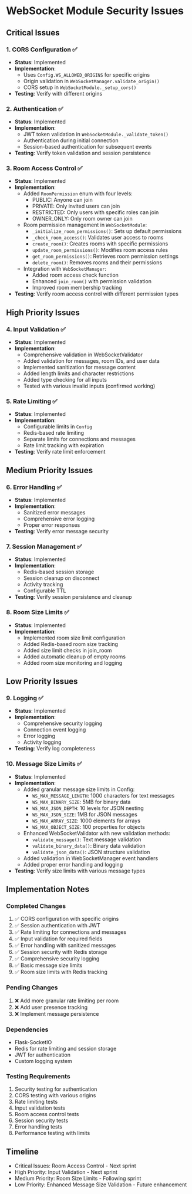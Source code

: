 # WebSocket Module Security Issues

## Critical Issues

### 1. CORS Configuration ✅
- **Status**: Implemented
- **Implementation**: 
  - Uses `Config.WS_ALLOWED_ORIGINS` for specific origins
  - Origin validation in `WebSocketManager.validate_origin()`
  - CORS setup in `WebSocketModule._setup_cors()`
- **Testing**: Verify with different origins

### 2. Authentication ✅
- **Status**: Implemented
- **Implementation**:
  - JWT token validation in `WebSocketModule._validate_token()`
  - Authentication during initial connection
  - Session-based authentication for subsequent events
- **Testing**: Verify token validation and session persistence

### 3. Room Access Control ✅
- **Status**: Implemented
- **Implementation**:
  - Added `RoomPermission` enum with four levels:
    - PUBLIC: Anyone can join
    - PRIVATE: Only invited users can join
    - RESTRICTED: Only users with specific roles can join
    - OWNER_ONLY: Only room owner can join
  - Room permission management in `WebSocketModule`:
    - `_initialize_room_permissions()`: Sets up default permissions
    - `_check_room_access()`: Validates user access to rooms
    - `create_room()`: Creates rooms with specific permissions
    - `update_room_permissions()`: Modifies room access rules
    - `get_room_permissions()`: Retrieves room permission settings
    - `delete_room()`: Removes rooms and their permissions
  - Integration with `WebSocketManager`:
    - Added room access check function
    - Enhanced `join_room()` with permission validation
    - Improved room membership tracking
- **Testing**: Verify room access control with different permission types

## High Priority Issues

### 4. Input Validation ✅
- **Status**: Implemented
- **Implementation**:
  - Comprehensive validation in WebSocketValidator
  - Added validation for messages, room IDs, and user data
  - Implemented sanitization for message content
  - Added length limits and character restrictions
  - Added type checking for all inputs
  - Tested with various invalid inputs (confirmed working)

### 5. Rate Limiting ✅
- **Status**: Implemented
- **Implementation**:
  - Configurable limits in `Config`
  - Redis-based rate limiting
  - Separate limits for connections and messages
  - Rate limit tracking with expiration
- **Testing**: Verify rate limit enforcement

## Medium Priority Issues

### 6. Error Handling ✅
- **Status**: Implemented
- **Implementation**:
  - Sanitized error messages
  - Comprehensive error logging
  - Proper error responses
- **Testing**: Verify error message security

### 7. Session Management ✅
- **Status**: Implemented
- **Implementation**:
  - Redis-based session storage
  - Session cleanup on disconnect
  - Activity tracking
  - Configurable TTL
- **Testing**: Verify session persistence and cleanup

### 8. Room Size Limits ✅
- **Status**: Implemented
- **Implementation**:
  - Implemented room size limit configuration
  - Added Redis-based room size tracking
  - Added size limit checks in join_room
  - Added automatic cleanup of empty rooms
  - Added room size monitoring and logging

## Low Priority Issues

### 9. Logging ✅
- **Status**: Implemented
- **Implementation**:
  - Comprehensive security logging
  - Connection event logging
  - Error logging
  - Activity logging
- **Testing**: Verify log completeness

### 10. Message Size Limits ✅
- **Status**: Implemented
- **Implementation**:
  - Added granular message size limits in Config:
    - `WS_MAX_MESSAGE_LENGTH`: 1000 characters for text messages
    - `WS_MAX_BINARY_SIZE`: 5MB for binary data
    - `WS_MAX_JSON_DEPTH`: 10 levels for JSON nesting
    - `WS_MAX_JSON_SIZE`: 1MB for JSON messages
    - `WS_MAX_ARRAY_SIZE`: 1000 elements for arrays
    - `WS_MAX_OBJECT_SIZE`: 100 properties for objects
  - Enhanced WebSocketValidator with new validation methods:
    - `validate_message()`: Text message validation
    - `validate_binary_data()`: Binary data validation
    - `validate_json_data()`: JSON structure validation
  - Added validation in WebSocketManager event handlers
  - Added proper error handling and logging
- **Testing**: Verify size limits with various message types

## Implementation Notes

### Completed Changes
1. ✅ CORS configuration with specific origins
2. ✅ Session authentication with JWT
3. ✅ Rate limiting for connections and messages
4. ✅ Input validation for required fields
5. ✅ Error handling with sanitized messages
6. ✅ Session security with Redis storage
7. ✅ Comprehensive security logging
8. ✅ Basic message size limits
9. ✅ Room size limits with Redis tracking

### Pending Changes
1. ❌ Add more granular rate limiting per room
2. ❌ Add user presence tracking
3. ❌ Implement message persistence

### Dependencies
- Flask-SocketIO
- Redis for rate limiting and session storage
- JWT for authentication
- Custom logging system

### Testing Requirements
1. Security testing for authentication
2. CORS testing with various origins
3. Rate limiting tests
4. Input validation tests
5. Room access control tests
6. Session security tests
7. Error handling tests
8. Performance testing with limits

## Timeline
- Critical Issues: Room Access Control - Next sprint
- High Priority: Input Validation - Next sprint
- Medium Priority: Room Size Limits - Following sprint
- Low Priority: Enhanced Message Size Validation - Future enhancement 